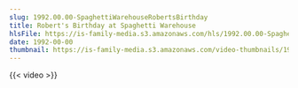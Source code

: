 ```yaml
---
slug: 1992.00.00-SpaghettiWarehouseRobertsBirthday
title: Robert's Birthday at Spaghetti Warehouse
hlsFile: https://is-family-media.s3.amazonaws.com/hls/1992.00.00-SpaghettiWarehouseRobertsBirthday/1992.00.00-SpaghettiWarehouseRobertsBirthday.m3u8
date: 1992-00-00
thumbnail: https://is-family-media.s3.amazonaws.com/video-thumbnails/1992.00.00-SpaghettiWarehouseRobertsBirthday.png
---
```

{{< video >}}
